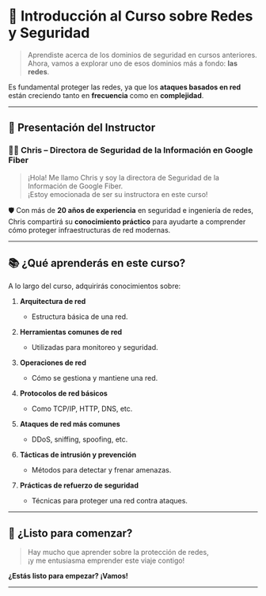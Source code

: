 
# 🧠 Introducción al Curso sobre Redes y Seguridad

> Aprendiste acerca de los dominios de seguridad en cursos anteriores.  
> Ahora, vamos a explorar uno de esos dominios más a fondo: **las redes**.

Es fundamental proteger las redes, ya que los **ataques basados en red** están creciendo tanto en **frecuencia** como en **complejidad**.

---

## 🎤 Presentación del Instructor

### 👩‍🏫 **Chris – Directora de Seguridad de la Información en Google Fiber**

> ¡Hola! Me llamo Chris y soy la directora de Seguridad de la Información de Google Fiber.  
> ¡Estoy emocionada de ser su instructora en este curso!

🛡️ Con más de **20 años de experiencia** en seguridad e ingeniería de redes, Chris compartirá su **conocimiento práctico** para ayudarte a comprender cómo proteger infraestructuras de red modernas.

---

## 📚 ¿Qué aprenderás en este curso?

A lo largo del curso, adquirirás conocimientos sobre:

1. **Arquitectura de red**
    
    - Estructura básica de una red.
        
2. **Herramientas comunes de red**
    
    - Utilizadas para monitoreo y seguridad.
        
3. **Operaciones de red**
    
    - Cómo se gestiona y mantiene una red.
        
4. **Protocolos de red básicos**
    
    - Como TCP/IP, HTTP, DNS, etc.
        
5. **Ataques de red más comunes**
    
    - DDoS, sniffing, spoofing, etc.
        
6. **Tácticas de intrusión y prevención**
    
    - Métodos para detectar y frenar amenazas.
        
7. **Prácticas de refuerzo de seguridad**
    
    - Técnicas para proteger una red contra ataques.
        

---

## 🚀 ¿Listo para comenzar?

> Hay mucho que aprender sobre la protección de redes,  
> ¡y me entusiasma emprender este viaje contigo!

**¿Estás listo para empezar? ¡Vamos!**

---

